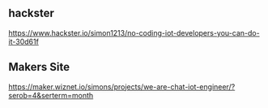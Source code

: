 
## hackster   

https://www.hackster.io/simon1213/no-coding-iot-developers-you-can-do-it-30d61f  

## Makers Site

https://maker.wiznet.io/simons/projects/we-are-chat-iot-engineer/?serob=4&serterm=month  
